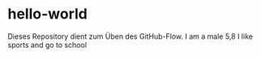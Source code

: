 # hello-world
Dieses Repository dient zum Üben des GitHub-Flow.
I am a male 
5,8 
I like sports and go to school
